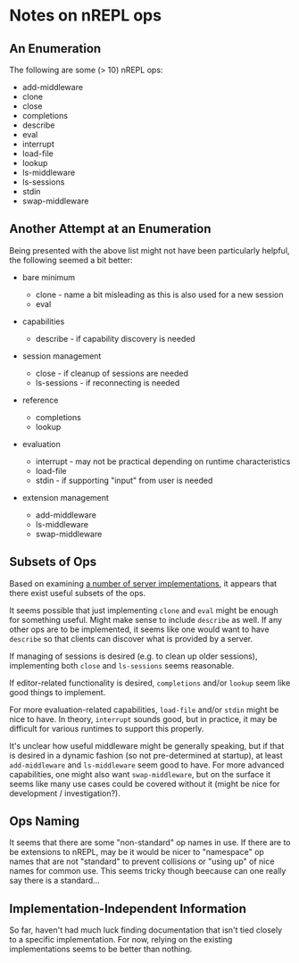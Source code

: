 # Notes on nREPL ops

## An Enumeration

The following are some (> 10) nREPL ops:

* add-middleware
* clone
* close
* completions
* describe
* eval
* interrupt
* load-file
* lookup
* ls-middleware
* ls-sessions
* stdin
* swap-middleware

## Another Attempt at an Enumeration

Being presented with the above list might not have been particularly
helpful, the following seemed a bit better:

* bare minimum
  * clone - name a bit misleading as this is also used for a new session
  * eval

* capabilities
  * describe - if capability discovery is needed

* session management
  * close - if cleanup of sessions are needed
  * ls-sessions - if reconnecting is needed

* reference
  * completions
  * lookup

* evaluation
  * interrupt - may not be practical depending on runtime characteristics
  * load-file
  * stdin - if supporting "input" from user is needed

* extension management
  * add-middleware
  * ls-middleware
  * swap-middleware

## Subsets of Ops

Based on examining [a number of server implementations](servers.md), it appears that
there exist useful subsets of the ops.

It seems possible that just implementing `clone` and `eval` might be
enough for something useful.  Might make sense to include `describe`
as well.  If any other ops are to be implemented, it seems like one
would want to have `describe` so that clients can discover what is
provided by a server.

If managing of sessions is desired (e.g. to clean up older sessions),
implementing both `close` and `ls-sessions` seems reasonable.

If editor-related functionality is desired, `completions` and/or
`lookup` seem like good things to implement.

For more evaluation-related capabilities, `load-file` and/or `stdin`
might be nice to have.  In theory, `interrupt` sounds good, but in
practice, it may be difficult for various runtimes to support this
properly.

It's unclear how useful middleware might be generally speaking, but if
that is desired in a dynamic fashion (so not pre-determined at
startup), at least `add-middleware` and `ls-middleware` seem good to
have.  For more advanced capabilities, one might also want
`swap-middleware`, but on the surface it seems like many use cases
could be covered without it (might be nice for development /
investigation?).

## Ops Naming

It seems that there are some "non-standard" op names in use.  If there
are to be extensions to nREPL, may be it would be nicer to "namespace"
op names that are not "standard" to prevent collisions or "using up"
of nice names for common use.  This seems tricky though beecause can
one really say there is a standard...

## Implementation-Independent Information

So far, haven't had much luck finding documentation that isn't tied
closely to a specific implementation.  For now, relying on the existing
implementations seems to be better than nothing.

